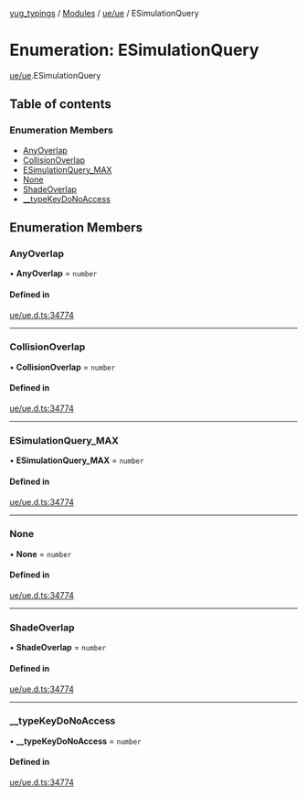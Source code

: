 [yug_typings](../README.md) / [Modules](../modules.md) / [ue/ue](../modules/ue_ue.md) / ESimulationQuery

# Enumeration: ESimulationQuery

[ue/ue](../modules/ue_ue.md).ESimulationQuery

## Table of contents

### Enumeration Members

- [AnyOverlap](ue_ue.ESimulationQuery.md#anyoverlap)
- [CollisionOverlap](ue_ue.ESimulationQuery.md#collisionoverlap)
- [ESimulationQuery\_MAX](ue_ue.ESimulationQuery.md#esimulationquery_max)
- [None](ue_ue.ESimulationQuery.md#none)
- [ShadeOverlap](ue_ue.ESimulationQuery.md#shadeoverlap)
- [\_\_typeKeyDoNoAccess](ue_ue.ESimulationQuery.md#__typekeydonoaccess)

## Enumeration Members

### AnyOverlap

• **AnyOverlap** = `number`

#### Defined in

[ue/ue.d.ts:34774](https://github.com/YugMetaverse/yug_typings/blob/b7d9b19/ue/ue.d.ts#L34774)

___

### CollisionOverlap

• **CollisionOverlap** = `number`

#### Defined in

[ue/ue.d.ts:34774](https://github.com/YugMetaverse/yug_typings/blob/b7d9b19/ue/ue.d.ts#L34774)

___

### ESimulationQuery\_MAX

• **ESimulationQuery\_MAX** = `number`

#### Defined in

[ue/ue.d.ts:34774](https://github.com/YugMetaverse/yug_typings/blob/b7d9b19/ue/ue.d.ts#L34774)

___

### None

• **None** = `number`

#### Defined in

[ue/ue.d.ts:34774](https://github.com/YugMetaverse/yug_typings/blob/b7d9b19/ue/ue.d.ts#L34774)

___

### ShadeOverlap

• **ShadeOverlap** = `number`

#### Defined in

[ue/ue.d.ts:34774](https://github.com/YugMetaverse/yug_typings/blob/b7d9b19/ue/ue.d.ts#L34774)

___

### \_\_typeKeyDoNoAccess

• **\_\_typeKeyDoNoAccess** = `number`

#### Defined in

[ue/ue.d.ts:34774](https://github.com/YugMetaverse/yug_typings/blob/b7d9b19/ue/ue.d.ts#L34774)
